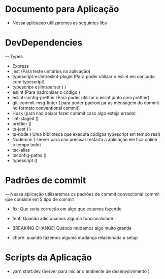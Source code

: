 # Documento para Aplicação

- Nessa aplicacao utilizaremos as seguintes libs

# DevDependencies

-- Types

- Express
- jest (Para teste unitários na aplicação)
- typescript-eslint/eslint-plugin (Para poder utilizar o eslint em conjunto com typescript)
- typescript-eslint/parser ( )
- eslint (Para padronizar o código )
- eslint-config-prettier (Para poder utilizar o eslint junto com prettier)
- git-commit-msg-linter ( para poder padronizar as mensagem do commit no formato conventional commit)
- Husk (para nao deixar fazer commit caso algo esteja errado)
- lint-staged ()
- prettier ()
- ts-jest ( )
- ts-node ( Uma biblioteca que executa códigos typescript em tempo real)
- Nodemon ( server para nao precisar restarta a aplicação ele fica online o tempo todo)
- tsc-alias
- tsconfig-paths ()
- typescript ()

# Padrões de commit

-- Nessa aplicação utilizaremos os padrões de commit convectional commit que consiste em 5 tipo de commit

- fix: Que seria correção em algo que estamos fazendo

- feat: Quando adicionamos alguma funcionalidade

- BREAKING CHANGE: Quando mudamos algo muito grande

- chore: quando fazemos alguma mudança relacionada a setup


# Scripts da Aplicação  

- yarn start:dev (Server para iniciar o ambiente de desenvolvimento )
